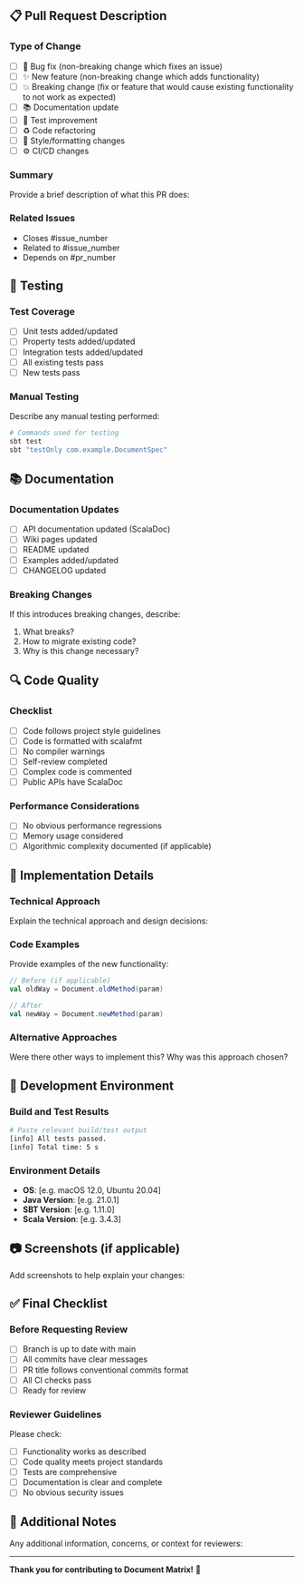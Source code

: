 ## 📋 Pull Request Description

### Type of Change
- [ ] 🐛 Bug fix (non-breaking change which fixes an issue)
- [ ] ✨ New feature (non-breaking change which adds functionality)
- [ ] 💥 Breaking change (fix or feature that would cause existing functionality to not work as expected)
- [ ] 📚 Documentation update
- [ ] 🧪 Test improvement
- [ ] ♻️ Code refactoring
- [ ] 🎨 Style/formatting changes
- [ ] ⚙️ CI/CD changes

### Summary
Provide a brief description of what this PR does:

### Related Issues
- Closes #issue_number
- Related to #issue_number
- Depends on #pr_number

## 🧪 Testing

### Test Coverage
- [ ] Unit tests added/updated
- [ ] Property tests added/updated  
- [ ] Integration tests added/updated
- [ ] All existing tests pass
- [ ] New tests pass

### Manual Testing
Describe any manual testing performed:

```bash
# Commands used for testing
sbt test
sbt "testOnly com.example.DocumentSpec"
```

## 📚 Documentation

### Documentation Updates
- [ ] API documentation updated (ScalaDoc)
- [ ] Wiki pages updated
- [ ] README updated
- [ ] Examples added/updated
- [ ] CHANGELOG updated

### Breaking Changes
If this introduces breaking changes, describe:
1. What breaks?
2. How to migrate existing code?
3. Why is this change necessary?

## 🔍 Code Quality

### Checklist
- [ ] Code follows project style guidelines
- [ ] Code is formatted with scalafmt
- [ ] No compiler warnings
- [ ] Self-review completed
- [ ] Complex code is commented
- [ ] Public APIs have ScalaDoc

### Performance Considerations
- [ ] No obvious performance regressions
- [ ] Memory usage considered
- [ ] Algorithmic complexity documented (if applicable)

## 🎯 Implementation Details

### Technical Approach
Explain the technical approach and design decisions:

### Code Examples
Provide examples of the new functionality:

```scala
// Before (if applicable)
val oldWay = Document.oldMethod(param)

// After
val newWay = Document.newMethod(param)
```

### Alternative Approaches
Were there other ways to implement this? Why was this approach chosen?

## 🔧 Development Environment

### Build and Test Results
```bash
# Paste relevant build/test output
[info] All tests passed.
[info] Total time: 5 s
```

### Environment Details
- **OS**: [e.g. macOS 12.0, Ubuntu 20.04]
- **Java Version**: [e.g. 21.0.1]
- **SBT Version**: [e.g. 1.11.0]
- **Scala Version**: [e.g. 3.4.3]

## 📷 Screenshots (if applicable)
Add screenshots to help explain your changes:

## ✅ Final Checklist

### Before Requesting Review
- [ ] Branch is up to date with main
- [ ] All commits have clear messages
- [ ] PR title follows conventional commits format
- [ ] All CI checks pass
- [ ] Ready for review

### Reviewer Guidelines
Please check:
- [ ] Functionality works as described
- [ ] Code quality meets project standards
- [ ] Tests are comprehensive
- [ ] Documentation is clear and complete
- [ ] No obvious security issues

## 🎉 Additional Notes
Any additional information, concerns, or context for reviewers:

---

**Thank you for contributing to Document Matrix!** 🚀
